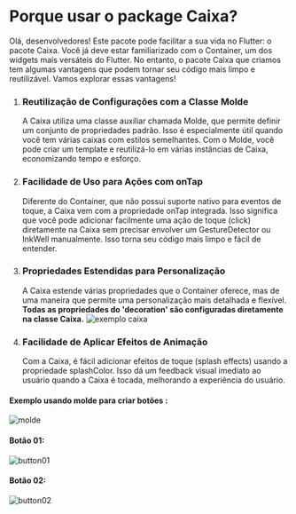 # Porque usar o package Caixa?
Olá, desenvolvedores! Este pacote pode facilitar a sua vida no Flutter: o pacote Caixa. Você já deve estar familiarizado com o Container, um dos widgets mais versáteis do Flutter. No entanto, o pacote Caixa que criamos tem algumas vantagens que podem tornar seu código mais limpo e reutilizável. Vamos explorar essas vantagens!

1. ### Reutilização de Configurações com a Classe Molde
    A Caixa utiliza uma classe auxiliar chamada Molde, que permite definir um conjunto de propriedades padrão. Isso é especialmente útil quando você tem várias caixas com estilos semelhantes. Com o Molde, você pode criar um template e reutilizá-lo em várias instâncias de Caixa, economizando tempo e esforço.

2. ### Facilidade de Uso para Ações com onTap
    Diferente do Container, que não possui suporte nativo para eventos de toque, a Caixa vem com a propriedade onTap integrada. Isso significa que você pode adicionar facilmente uma ação de toque (click) diretamente na Caixa sem precisar envolver um GestureDetector ou InkWell manualmente. Isso torna seu código mais limpo e fácil de entender.

3. ### Propriedades Estendidas para Personalização
    A Caixa estende várias propriedades que o Container oferece, mas de uma maneira que permite uma personalização mais detalhada e flexível. **Todas as propriedades do 'decoration' são configuradas diretamente na classe Caixa.**
    ![exemplo caixa](https://github.com/RJ4G5/caixa/assets/9409514/cc142e39-f8cc-428e-ade3-0d51abda571e)

4. ### Facilidade de Aplicar Efeitos de Animação
    Com a Caixa, é fácil adicionar efeitos de toque (splash effects) usando a propriedade splashColor. Isso dá um feedback visual imediato ao usuário quando a Caixa é tocada, melhorando a experiência do usuário.



#### Exemplo usando molde para criar botões :

![molde](https://github.com/RJ4G5/caixa/assets/9409514/496dc39e-7f93-4821-87f8-be4f9bc6d882)

#### Botão 01:
![button01](https://github.com/RJ4G5/caixa/assets/9409514/2f46cffb-853a-41f0-83e8-ef3ad9f96fb1)

#### Botão 02:
![button02](https://github.com/RJ4G5/caixa/assets/9409514/54f5e12d-b99a-4ee9-804c-405728fdf503)